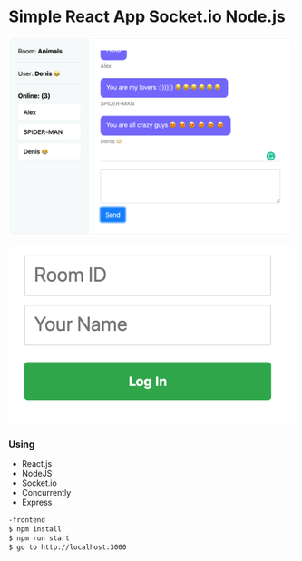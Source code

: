 # Simple React App Socket.io Node.js


![](https://github.com/YKalashnikov/simple-react-chat-with-sockets-/blob/master/chat1.png)

![](https://github.com/YKalashnikov/simple-react-chat-with-sockets-/blob/master/chat2.png)

### Using
- React.js
- NodeJS
- Socket.io
- Concurrently
- Express


```shell
-frontend
$ npm install
$ npm run start
$ go to http://localhost:3000
```
